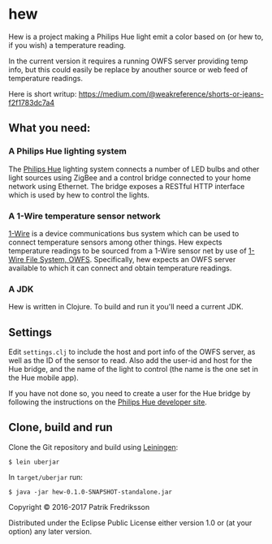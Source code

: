 # hew

Hew is a project making a Philips Hue light emit a color based on (or hew to, if you wish) a temperature reading.

In the current version it requires a running OWFS server providing temp info, but this could easily be replace by anouther source or web feed of temperature readings.

Here is short writup: https://medium.com/@weakreference/shorts-or-jeans-f2f1783dc7a4
 
## What you need:

### A Philips Hue lighting system
The [Philips Hue](http://www.meethue.com) lighting system connects a number of LED bulbs and other light sources using ZigBee and a control bridge connected to your home network using Ethernet. The bridge exposes a RESTful HTTP interface which is used by hew to control the lights.
 
### A 1-Wire temperature sensor network
[1-Wire](https://en.wikipedia.org/wiki/1-Wire) is a device communications bus system which can be used to connect temperature sensors among other things. Hew expects temperature readings to be sourced from a 1-Wire sensor net by use of [1-Wire File System, OWFS](http://www.owfs.org). Specifically, hew expects an OWFS server available to which it can connect and obtain temperature readings. 

### A JDK
Hew is written in Clojure. To build and run it you'll need a current JDK.

## Settings

Edit `settings.clj` to include the host and port info of the OWFS server, as well as the ID of the sensor to read. Also add the user-id and host for the Hue bridge, and the name of the light to control (the name is the one set in the Hue mobile app).

If you have not done so, you need to create a user for the Hue bridge by following the instructions on the [Philips Hue developer site](https://developers.meethue.com/documentation/getting-started).

## Clone, build and run

Clone the Git repository and build using [Leiningen](http://leiningen.org):

    $ lein uberjar
    
In `target/uberjar` run:
    
    $ java -jar hew-0.1.0-SNAPSHOT-standalone.jar

Copyright © 2016-2017 Patrik Fredriksson

Distributed under the Eclipse Public License either version 1.0 or (at
your option) any later version.
